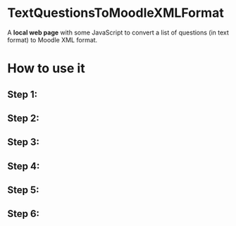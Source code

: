 # TextQuestionsToMoodleXMLFormat
A **local web page** with some JavaScript to convert a list of questions (in text format) to Moodle XML format.

# How to use it
## Step 1: 

## Step 2: 

## Step 3: 

## Step 4: 

## Step 5: 

## Step 6: 
